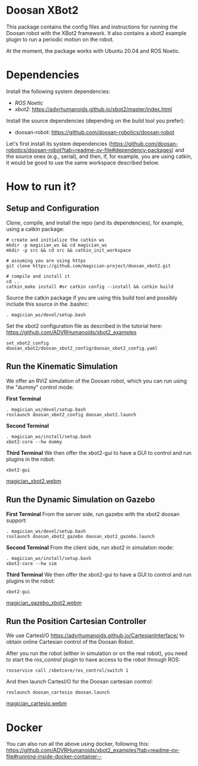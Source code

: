 # Doosan XBot2

This package contains the config files and instructions for running the Doosan robot with the XBot2 framework. It also contains a xbot2 example plugin to run a periodic motion on the robot.

At the moment, the package works with Ubuntu 20.04 and ROS Noetic.

# Dependencies

Install the following system dependencies:

- *ROS Noetic*
- *xbot2*: https://advrhumanoids.github.io/xbot2/master/index.html

Install the source dependencies (depending on the build tool you prefer):

- doosan-robot: https://github.com/doosan-robotics/doosan-robot

Let's first install its system dependencies (https://github.com/doosan-robotics/doosan-robot?tab=readme-ov-file#dependency-packages) and the source ones (e.g., serial), and then, if, for example, you are using catkin, it would be good to use the same workspace described below.

# How to run it?

## Setup and Configuration

Clone, compile, and install the repo (and its dependencies), for example, using a catkin package:

```
# create and initialize the catkin ws
mkdir -p magician_ws && cd magician_ws
mkdir -p src && cd src && catkin_init_workspace
 
# assuming you are using https
git clone https://github.com/magician-project/doosan_xbot2.git

# compile and install it
cd .. 
catkin_make install #or catkin config --install && catkin build
```

Source the catkin package if you are using this build tool and possibly include this source in the .bashrc:
```
. magician_ws/devel/setup.bash
```

Set the xbot2 configuration file as described in the tutorial here: https://github.com/ADVRHumanoids/xbot2_examples

```
set_xbot2_config doosan_xbot2/doosan_xbot2_config/doosan_xbot2_config.yaml
```

## Run the Kinematic Simulation

We offer an RViZ simulation of the Doosan robot, which you can run using the "dummy" control mode:  

**First Terminal**
```
. magician_ws/devel/setup.bash
roslaunch doosan_xbot2_config doosan_xbot2.launch 
```

**Second Terminal**
```
. magician_ws/install/setup.bash
xbot2-core --hw dummy
```

**Third Terminal**
We then offer the xbot2-gui to have a GUI to control and run plugins in the robot:
```
xbot2-gui
```

[magician_xbot2.webm](https://github.com/user-attachments/assets/806277d1-bfb6-460d-9595-2fc77bd77b0a)


## Run the Dynamic Simulation on Gazebo

**First Terminal**
From the server side, run gazebo with the xbot2 doosan support:
```
. magician_ws/devel/setup.bash
roslaunch doosan_xbot2_gazebo doosan_xbot2_gazebo.launch 
```

**Second Terminal**
From the client side, run xbot2 in simulation mode:
```
. magician_ws/install/setup.bash
xbot2-core --hw sim
```

**Third Terminal**
We then offer the xbot2-gui to have a GUI to control and run plugins in the robot:

```
xbot2-gui
```

[magician_gazebo_xbot2.webm](https://github.com/user-attachments/assets/db8a54b0-9027-4aed-a3ab-4691d85b302b)

## Run the Position Cartesian Controller

We use CartesI/O https://advrhumanoids.github.io/CartesianInterface/ to obtain online Cartesian control of the Doosan Robot.

After you run the robot (either in simulation or on the real robot), you need to start the *ros_control* plugin to have access to the robot through ROS:

```
rosservice call /xbotcore/ros_control/switch 1
```

And then launch CartesI/O for the Doosan cartesian control:

```
roslaunch doosan_cartesio doosan.launch
```

[magician_cartesio.webm](https://github.com/user-attachments/assets/a785859e-17db-46f8-b98d-989910121a38)


# Docker

You can also run all the above using docker, following this: https://github.com/ADVRHumanoids/xbot2_examples?tab=readme-ov-file#running-inside-docker-container--

